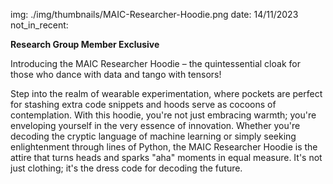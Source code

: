 img: ./img/thumbnails/MAIC-Researcher-Hoodie.png
date: 14/11/2023
not_in_recent:

**Research Group Member Exclusive**

Introducing the MAIC Researcher Hoodie – the quintessential cloak for those who dance with data and tango with tensors! 

Step into the realm of wearable experimentation, where pockets are perfect for stashing extra code snippets and hoods serve as cocoons of contemplation. With this hoodie, you're not just embracing warmth; you're enveloping yourself in the very essence of innovation. Whether you're decoding the cryptic language of machine learning or simply seeking enlightenment through lines of Python, the MAIC Researcher Hoodie is the attire that turns heads and sparks "aha" moments in equal measure. It's not just clothing; it's the dress code for decoding the future.